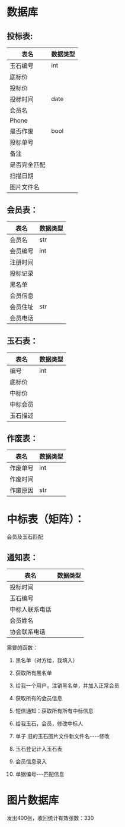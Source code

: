 # 数据库

## 投标表:

| 表名 | 数据类型 |
|--------|--------|
| 玉石编号  |   int    |
|   底标价    |     |
|   投标价     |      |
|   投标时间     |date     |
|   会员名    |      |
|   Phone    |       |
|   是否作废    |   bool  |
|   投标单号    |     |
|   备注    |     |
|  是否完全匹配     |     |
| 扫描日期  |   |
| 图片文件名  |   |

## 会员表：

| 表名 | 数据类型 |
|--------|--------|
|   会员名 |   str  |
|   会员编号 |   int  |
| 注册时间   |     |
|  投标记录  |     |
|  黑名单  |     |
|  会员信息  |     |
|   会员住址 |  str   |
|会员电话    |     |

## 玉石表：

| 表名 | 数据类型 |
|--------|--------|
| 编号  |   int    |
| 底标价  |   |
|  中标价 |   |
| 中标会员  |   |
|  玉石描述 |   |

## 作废表：

| 表名 | 数据类型 |
|--------|--------|
| 作废单号  |   int    |
| 作废时间  |   |
|  作废原因 | str  |


# 中标表（矩阵）：

会员及玉石匹配

## 通知表：

| 表名 | 数据类型 |
|--------|--------|
|投标时间  |  |
|    玉石编号    |        |
|   中标人联系电话    |        |
|   会员姓名    |        |
|   协会联系电话 |   |


需要的函数： 

1. 黑名单（对方给，我填入）

2. 获取所有黑名单

3. 给我一个用户，注销黑名单，并加入正常会员

4. 获取所有的会员信息
    
5. 短信通知：获取所有所有中标信息

6. 给我玉石，会员，修改中标人

7. 单子 旧的玉石图片文件新文件名----修改

8. 玉石登记计入玉石表

9. 会员信息录入

10. 单据编号---匹配信息


# 图片数据库
发出400张，收回统计有效张数：330

